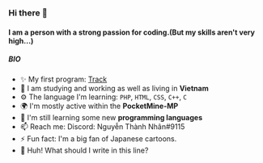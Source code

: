 ### Hi there 👋

#### I am a person with a strong passion for coding.(But my skills aren't very high...)

##### BIO

- ✨ My first program: [Track](https://github.com/NhanAZ/Track)
- 🏢 I am studying and working as well as living in **Vietnam**
- ⚙️ The language I'm learning: `PHP`, `HTML`, `CSS`, `C++`, `C`
- 🌍 I'm mostly active within the **PocketMine-MP**
- 🌱 I'm still learning some new **programming languages**
- 📫 Reach me: Discord: Nguyễn Thành Nhân#9115
- ⚡️ Fun fact: I'm a big fan of Japanese cartoons.
- 🍑 Huh! What should I write in this line?

<!--
### Hi there 👋


**NhanAZ/NhanAZ** is a ✨ _special_ ✨ repository because its `README.md` (this file) appears on your GitHub profile.

Here are some ideas to get you started:

- 🔭 I’m currently working on ...
- 🌱 I’m currently learning ...
- 👯 I’m looking to collaborate on ...
- 🤔 I’m looking for help with ...
- 💬 Ask me about ...
- 📫 How to reach me: ...
- 😄 Pronouns: ...
- ⚡ Fun fact: ...
-->
